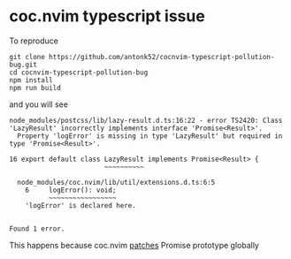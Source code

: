 # coc.nvim typescript issue

To reproduce

```
git clone https://github.com/antonk52/cocnvim-typescript-pollution-bug.git
cd cocnvim-typescript-pollution-bug
npm install
npm run build
```

and you will see

```
node_modules/postcss/lib/lazy-result.d.ts:16:22 - error TS2420: Class 'LazyResult' incorrectly implements interface 'Promise<Result>'.
  Property 'logError' is missing in type 'LazyResult' but required in type 'Promise<Result>'.

16 export default class LazyResult implements Promise<Result> {
                        ~~~~~~~~~~

  node_modules/coc.nvim/lib/util/extensions.d.ts:6:5
    6     logError(): void;
          ~~~~~~~~~~~~~~~~~
    'logError' is declared here.


Found 1 error.
```

This happens because coc.nvim [patches](https://github.com/neoclide/coc.nvim/blob/fd9e7d3972a5300da2acf648c2f5f23d1983c111/src/util/extensions.ts) Promise prototype globally
